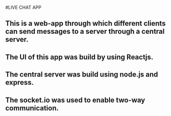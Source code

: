 #LIVE CHAT APP
## This is a web-app through which different clients can send messages to a server through a central server.
## The UI of this app was build by using Reactjs.
## The central server was build using node.js and express.
## The socket.io was used to enable two-way communication.
